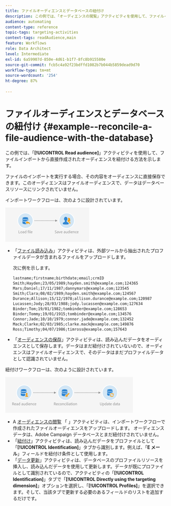 ```yaml
---
title: ファイルオーディエンスとデータベースの紐付け
description: この例では、「オーディエンスの閲覧」アクティビティを使用して、ファイルインポートから直接作成されたオーディエンスを紐付ける方法を示します。
audience: automating
content-type: reference
topic-tags: targeting-activities
context-tags: readAudience,main
feature: Workflows
role: Data Architect
level: Intermediate
exl-id: 6a59907d-850e-4d61-b1f7-8fc8b915580e
source-git-commit: fcb5c4a92f23bdffd1082b7b044b5859dead9d70
workflow-type: tm+mt
source-wordcount: '254'
ht-degree: 87%

---
```


# ファイルオーディエンスとデータベースの紐付け {#example--reconcile-a-file-audience-with-the-database}

この例では、「**[!UICONTROL Read audience]**」アクティビティを使用して、ファイルインポートから直接作成されたオーディエンスを紐付ける方法を示します。

ファイルのインポートを実行する場合、その内容をオーディエンスに直接保存できます。このオーディエンスはファイルオーディエンスで、データはデータベースリソースにリンクされていません。

インポートワークフローは、次のように設計されています。

![](assets/readaudience_activity_example3.png)

* 「[ファイル読み込み](../../automating/using/load-file.md)」アクティビティは、外部ツールから抽出されたプロファイルデータが含まれるファイルをアップロードします。

   次に例を示します。

   ```
   lastname;firstname;birthdate;email;crmID
   Smith;Hayden;23/05/1989;hayden.smith@example.com;124365
   Mars;Daniel;17/11/1987;dannymars@example.com;123545
   Smith;Clara;08/02/1989;hayden.smith@example.com;124567
   Durance;Allison;15/12/1978;allison.durance@example.com;120987
   Lucassen;Jody;28/03/1988;jody.lucassen@example.com;127634
   Binder;Tom;19/01/1982;tombinder@example.com;128653
   Binder;Tommy;19/01/1915;tombinder@example.com;134576
   Connor;Jade;10/10/1979;connor.jade@example.com;132452
   Mack;Clarke;02/03/1985;clarke.mack@example.com;149876
   Ross;Timothy;04/07/1986;timross@example.com;157643
   ```

* 「[オーディエンスの保存](../../automating/using/save-audience.md)」アクティビティは、読み込んだデータをオーディエンスとして保存します。データはまだ紐付けされていないので、オーディエンスはファイルオーディエンスで、そのデータはまだプロファイルデータとして認識されていません。

紐付けワークフローは、次のように設計されています。

![](assets/readaudience_activity_example2.png)

* A [オーディエンスの閲覧](../../automating/using/read-audience.md) 「 」アクティビティは、インポートワークフローで作成されたファイルオーディエンスをアップロードします。 オーディエンスデータは、Adobe Campaign データベースとまだ紐付けされていません。
* 「[紐付け](../../automating/using/reconciliation.md)」アクティビティは、読み込んだデータをプロファイルとして「**[!UICONTROL Identification]**」タブから識別します。例えば、「**E メール**」フィールドを紐付け条件として使用します。
* 「[データ更新](../../automating/using/update-data.md)」アクティビティは、データベースのプロファイルリソースを挿入し、読み込んだデータを使用して更新します。データが既にプロファイルとして識別されているので、アクティビティの「**[!UICONTROL Identification]**」タブで「**[!UICONTROL Directly using the targeting dimension]**」オプションを選択し、「**[!UICONTROL Profiles]**」を選択できます。そして、当該タブで更新する必要のあるフィールドのリストを追加するだけです。
